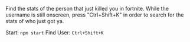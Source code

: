 Find the stats of the person that just killed you in fortnite.
While the username is still onscreen, press "Ctrl+Shift+K" in order to search for the stats of who just got ya.

Start: `npm start`
Find User: `Ctrl+Shift+K`
